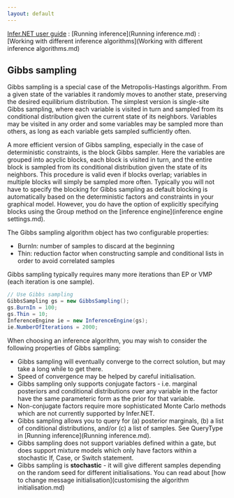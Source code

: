 ```yaml
---
layout: default 
--- 
```

[Infer.NET user guide](index.md) : [Running inference](Running inference.md) : [Working with different inference algorithms](Working with different inference algorithms.md)

## Gibbs sampling

Gibbs sampling is a special case of the Metropolis-Hastings algorithm. From a given state of the variables it randomly moves to another state, preserving the desired equilibrium distribution. The simplest version is single-site Gibbs sampling, where each variable is visited in turn and sampled from its conditional distribution given the current state of its neighbors. Variables may be visited in any order and some variables may be sampled more than others, as long as each variable gets sampled sufficiently often. 

A more efficient version of Gibbs sampling, especially in the case of deterministic constraints, is the block Gibbs sampler. Here the variables are grouped into acyclic blocks, each block is visited in turn, and the entire block is sampled from its conditional distribution given the state of its neighbors. This procedure is valid even if blocks overlap; variables in multiple blocks will simply be sampled more often. Typically you will not have to specify the blocking for Gibbs sampling as default blocking is automatically based on the deterministic factors and constraints in your graphical model. However, you do have the option of explicitly specifying blocks using the Group method on the [inference engine](inference engine settings.md).

The Gibbs sampling algorithm object has two configurable properties:

*   BurnIn: number of samples to discard at the beginning
*   Thin: reduction factor when constructing sample and conditional lists in order to avoid correlated samples

Gibbs sampling typically requires many more iterations than EP or VMP (each iteration is one sample).

```csharp
// Use Gibbs sampling
GibbsSampling gs = new GibbsSampling();  
gs.BurnIn = 100;  
gs.Thin = 10;  
InferenceEngine ie = new InferenceEngine(gs);  
ie.NumberOfIterations = 2000;
```

When choosing an inference algorithm, you may wish to consider the following properties of Gibbs sampling:

*   Gibbs sampling will eventually converge to the correct solution, but may take a long while to get there.
*   Speed of convergence may be helped by careful initialisation.
*   Gibbs sampling only supports conjugate factors - i.e. marginal posteriors and conditional distributions over any variable in the factor have the same parameteric form as the prior for that variable.
*   Non-conjugate factors require more sophisticated Monte Carlo methods which are not currently supported by Infer.NET.
*   Gibbs sampling allows you to query for (a) posterior marginals, (b) a list of conditional distributions, and/or (c) a list of samples. See QueryType in [Running inference](Running inference.md).
*   Gibbs sampling does not support variables defined within a gate, but does support mixture models which only have factors within a stochastic If, Case, or Switch statement.
*   Gibbs sampling is **stochastic** \- it will give different samples depending on the random seed for different initialisations. You can read about [how to change message initialisation](customising the algorithm initialisation.md)
